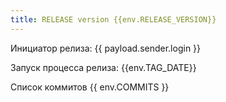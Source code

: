 ```yaml
---
title: RELEASE version {{env.RELEASE_VERSION}}
---
```


Инициатор релиза: {{ payload.sender.login }}

Запуск процесса релиза: {{env.TAG_DATE}}

Список коммитов
{{ env.COMMITS }}
